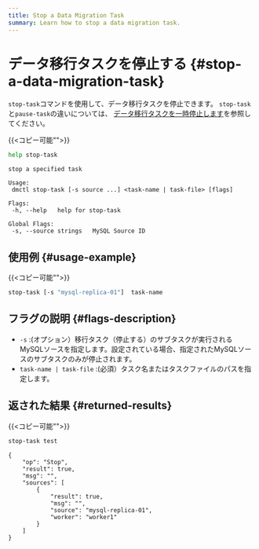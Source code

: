 ```yaml
---
title: Stop a Data Migration Task
summary: Learn how to stop a data migration task.
---
```


# データ移行タスクを停止する {#stop-a-data-migration-task}

`stop-task`コマンドを使用して、データ移行タスクを停止できます。 `stop-task`と`pause-task`の違いについては、 [データ移行タスクを一時停止します](/dm/dm-pause-task.md)を参照してください。

{{&lt;コピー可能&quot;&quot;&gt;}}

```bash
help stop-task
```

```
stop a specified task

Usage:
 dmctl stop-task [-s source ...] <task-name | task-file> [flags]

Flags:
 -h, --help   help for stop-task

Global Flags:
 -s, --source strings   MySQL Source ID
```

## 使用例 {#usage-example}

{{&lt;コピー可能&quot;&quot;&gt;}}

```bash
stop-task [-s "mysql-replica-01"]  task-name
```

## フラグの説明 {#flags-description}

-   `-s` :(オプション）移行タスク（停止する）のサブタスクが実行されるMySQLソースを指定します。設定されている場合、指定されたMySQLソースのサブタスクのみが停止されます。
-   `task-name | task-file` :(必須）タスク名またはタスクファイルのパスを指定します。

## 返された結果 {#returned-results}

{{&lt;コピー可能&quot;&quot;&gt;}}

```bash
stop-task test
```

```
{
    "op": "Stop",
    "result": true,
    "msg": "",
    "sources": [
        {
            "result": true,
            "msg": "",
            "source": "mysql-replica-01",
            "worker": "worker1"
        }
    ]
}
```
